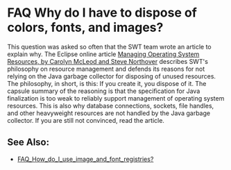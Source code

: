 

FAQ Why do I have to dispose of colors, fonts, and images?
==========================================================

This question was asked so often that the SWT team wrote an article to explain why. The Eclipse online article [Managing Operating System Resources, by Carolyn McLeod and Steve Northover](https://www.eclipse.org/articles/swt-design-2/swt-design-2.html) describes SWT's philosophy on resource management and defends its reasons for not relying on the Java garbage collector for disposing of unused resources. The philosophy, in short, is this: If you create it, you dispose of it. The capsule summary of the reasoning is that the specification for Java finalization is too weak to reliably support management of operating system resources. This is also why database connections, sockets, file handles, and other heavyweight resources are not handled by the Java garbage collector. If you are still not convinced, read the article.

See Also:
---------

*   [FAQ\_How\_do\_I\_use\_image\_and\_font\_registries?](./FAQ_How_do_I_use_image_and_font_registries.md "FAQ How do I use image and font registries?")

